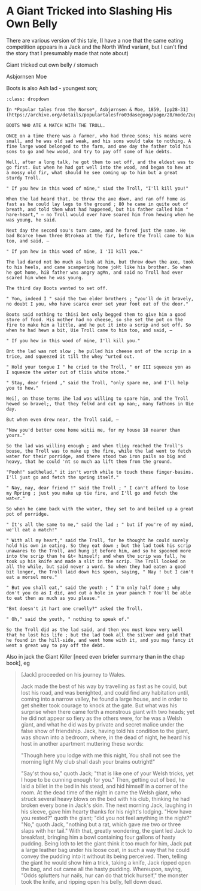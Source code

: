 # A Giant Tricked into Slashing His Own Belly

There are various version of this tale, (I have a noe that the same eating competition appears in a Jack and the North Wind variant, but I can't find the story that I presumably made that note about)

Giant tricked cut own belly / stomach

Asbjornsen Moe

Boots is also Ash lad - youngest son; 

```{admonition} Boots Who Ate a Match With a Troll, *Asbjørnsen and Moe*, 1859
:class: dropdown

In *Popular tales from the Norse*, Asbjørnsen & Moe, 1859, [pp28-31](https://archive.org/details/populartalesfro03dasegoog/page/28/mode/2up):

BOOTS WHO ATE A MATCH WITH THE TROLL.

ONCE on a time there was a farmer, who had three sons; his means were small, and he was old sad weak, and his sons would take to nothing. A fine large wood belonged to the farm, and one day the father told his sons to go and hew wood, and try to pay off some of hie debts.

Well, after a long talk, he got them to set off, and the eldest was to go first. But when he had got well into the wood, and began to hew at a mossy old fir, what should he see coming up to him but a great sturdy Troll.

" If you hew in this wood of mine," siud the Troll, "I'll kill you!"

When the lad heard that, be threw the axe down, and ran off home as fast as he could lay legs to the ground ; 80 he came in quite out of breath, and told them what had happened, but his father called him " hare-heart," — no Troll would ever have soared him from hewing when he was young, he said.

Next day the second sou's turn came, and he fared just the same. He bad Bcarce hewn three Btrokea at the fir, before the Troll came to him too, and said, —

" If yon hew in this wood of mine, I 'II kill you."

The lad dared not bo much as look at him, but threw down the axe, took to his heels, and came scampering home joHt like his brother. So when he got home, hiB father was angry agMn, and said no Troll had ever scared him when he was young.

The third day Boots wanted to set off.

" Yon, indeed I " said the two elder brothers ; "you'll do it bravely, no doubt I you, who have scarce ever set your foot out of the door."

Boots said nothing to thisi bnt only begged them to give him a good store of food. His mother had no cheese, so she set the pot on the fire to make him a little, and he put it into a scrip and set off. So when he had hewn a bit, Uie Troll came to him too, and said, —

" If you hew in this wood of mine, I'll kill you."

Bnt the lad was not slow ; he pulled his cheese ont of the scrip in a trice, and squeezed it till the whey ^urted out.

" Hold your tongue I " he cried to the Troll, " or III squeeze yon as I squeeze the water out of tliis white stone."

" Stay, dear friend ," said the Troll, "only spare me, and I'll help you to hew."

Wei], on those terms ihe lad was willing to spare him, and the Troll hewed so bravel;, that they felkd and cut up man;, many fathoms in Uie day.

But when even drew near, the Troll said, —

"Now you'd better come home witii me, for my house 18 nearer than yours."

So the lad was willing enough ; and when tliey reached the Troll's bouse, the Troll was to make up the fire, while the lad went to fetch water for their porridge, and there stood two iron pails so big and heavy, that he could 'nt so much aa lift them from the ground.

"Pooh!" sadthelad," it isn't worth while to touch these finger-basins. I'll just go and fetch the spring itself."

" Nay, nay, dear friend !" said the Troll ; " I can't afford to lose my Rpring ; just you make up tie fire, and I'll go and fetch the wat«r."

So when he came back with the water, they set to and boiled up a great pot of porridge.

" It's all the same to me," said the lad ; " but if you're of my mind, we'll eat a match!"

" With all my heart," said the Troll, for he thought he could surely hold his own in eating. So they eat down ; but the lad took his scrip unawares to the Troll, and hung it before him, and so he spooned more into the scrip than he &t« himself; and when the scrip was fall, he took up his knife and made a slit in the scrip. The Troll looked on all the while, but said never a word. So when they had eaten a good bit longer, the Troll laid down his spoon, saying, " Nay ! but I can't eat a morsel more."

" But you shall eat," said the youth ; " I'm only half done ; why don't you do as I did, and cut a hole in your paunch ? You'll be able to eat then as much as you please."

"Bnt doesn't it hart one cruelly?" asked the Troll.

" Oh," said the youth, " nothing to speak of."

So the Troll did as the lad said, and then you must know very well that he lost his life ; but the lad took all the silver and gold that he found in the hill-side, and went home with it, and you may fancy it went a great way to pay off the debt.

```

Also in jack the Giant Killer [need even briefer summary than in the chap book], eg

> [Jack] proceeded on his journey to Wales.
>
> Jack made the best of his way by travelling as fast as he could, but lost his road, and was benighted, and could find any habitation until, coming into a narrow valley, he found a large house, and in order to get shelter took courage to knock at the gate. But what was his surprise when there came forth a monstrous giant with two heads; yet he did not appear so fiery as the others were, for he was a Welsh giant, and what he did was by private and secret malice under the false show of friendship. Jack, having told his condition to the giant, was shown into a bedroom, where, in the dead of night, he heard his host in another apartment muttering these words:
>
>  "Though here you lodge with me this night,
> You shall not see the morning light
>  My club shall dash your brains outright!"
>
> "Say'st thou so," quoth Jack; "that is like one of your Welsh tricks, yet I hope to be cunning enough for you." Then, getting out of bed, he laid a billet in the bed in his stead, and hid himself in a corner of the room. At the dead time of the night in came the Welsh giant, who struck several heavy blows on the bed with his club, thinking he had broken every bone in Jack's skin. The next morning Jack, laughing in his sleeve, gave him hearty thanks for his night's lodging. "How have you rested?" quoth the giant; "did you not feel anything in the night?" "No," quoth Jack, "nothing but a rat, which gave me two or three slaps with her tail." With that, greatly wondering, the giant led Jack to breakfast, bringing him a bowl containing four gallons of hasty pudding. Being loth to let the giant think it too much for him, Jack put a large leather bag under his loose coat, in such a way that he could convey the pudding into it without its being perceived. Then, telling the giant he would show him a trick, taking a knife, Jack ripped open the bag, and out came all the hasty pudding. Whereupon, saying, "Odds splutters hur nails, hur can do that trick hurself," the monster took the knife, and ripping open his belly, fell down dead.